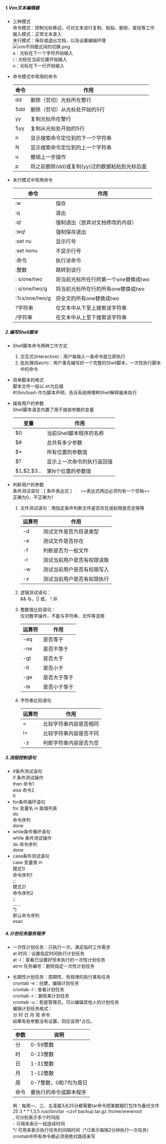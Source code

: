##### 1.Vim文本编辑器
* 三种模式  
  命令模式：控制光标移动，可对文本进行复制、粘贴、删除、查找等工作  
  输入模式：正常文本录入  
  末行模式：保存或退出文档，以及设置编辑环境  
  ![vim不同模式间的切换.png](https://www.linuxprobe.com/wp-content/uploads/2015/03/vim%E4%B8%8D%E5%90%8C%E6%A8%A1%E5%BC%8F%E9%97%B4%E7%9A%84%E5%88%87%E6%8D%A2.png)  
  a：光标在下一个字符开始输入  
  i：光标在当前位置开始输入  
  o：光标在下一行开始输入
* 命令模式中常用的命令

  命令|作用
  -|-
  dd|删除（剪切）光标所在整行
  5dd|删除（剪切）从光标处开始的5行
  yy|复制光标所在整行
  5yy|复制从光标处开始的5行
  n|显示搜索命令定位到的下一个字符串
  N|显示搜索命令定位到的上一个字符串
  u|撤销上一步操作
  p|将之前删除(dd)或复制(yy)过的数据粘贴到光标后面

* 末行模式中常用命令
  
  命令|作用
  -|-
  :w|保存
  :q|退出
  :q!|强制退出（放弃对文档修改的内容）
  :wq!|强制保存退出
  :set nu|显示行号
  :set nonu|不显示行号
  :命令|执行该命令
  :整数|跳转到该行
  : s/one/two|将当前光标所在行的第一个one替换成two
  : s/one/two/g|将当前光标所在行的所有one替换成two
  :%s/one/two/g|将全文的所有one替换成two
  ?字符串|在文本中从下至上搜索该字符串
  /字符串|在文本中从上至下搜索该字符串

##### 2.编写Shell脚本
* Shell脚本命令两种工作方式
  1. 交互式(Interactive)：用户每输入一条命令就立即执行
  2. 批处理(Batch)：用户事先编写好一个完整的Shell脚本，一次性执行脚本中的命令
* 简单脚本的格式  
  脚本文件一般以.sh为后缀  
  #!/bin/bash 作为脚本声明，告诉系统用哪种Shell解释器来执行
* 接收用户的参数  
  Shell脚本语言内置了用于接收参数的变量

  变量|作用
  -|-
  $0|当前Shell脚本程序的名称
  $#|总共有多少参数
  $*|所有位置的参数值
  $?|显示上一次命令的执行返回值
  \$1,\$2,\$3...|第N个位置的参数值

* 判断用户的参数  
  条件测试语句：[ 条件表达式 ]　　==表达式两边必须均有一个空格==  
  正确为0，不正确为1
  1. 文件测试语句：用指定条件判断文件是否存在或权限是否足够等

     运算符|作用
     -|-
     -d|测试文件是否为目录类型
     -e|测试文件是否存在
     -f|判断是否为一般文件
     -r|测试当前用户是否有权限读取
     -w|测试当前用户是否有权限写入
     -x|测试当前用户是否有权限执行

  2. 逻辑测试语句：  
   && 与，|| 或， ! 非
  3. 整数值比较语句：  
   仅对数字操作，不能与字符串、文件等混用

     运算符|作用
     -|-
     -eq|是否等于
     -ne|是否不等于
     -gt|是否大于
     -lt|是否小于
     -ge|是否大于等于
     -le|是否小于等于

  4. 字符串比较语句
   
     运算符|作用
     -|-
     =|比较字符串内容是否相同
     !=|比较字符串内容是否不同
     -z|判断字符串内容是否为空

##### 3.流程控制语句
* if条件测试语句  
  if 条件测试操作  
  then 命令1  
  else 命令2  
  fi
* for条件循环语句  
  for 变量名 in 取值列表  
  do  
  命令序列  
  done  
* while条件循环语句  
  while 条件测试操作  
  do 命令序列  
  done
* case条件测试语句  
  case 变量值 in  
  模式1)  
  命令序列1  
  ;;  
  模式2)  
  命令序列2  
  ;;  
  ......  
  *)  
  默认命令序列  
  esac

##### 4.计划任务服务程序
* 一次性计划任务：只执行一次，满足临时工作需求  
  at 时间：设置指定时间执行计划任务  
  at -l：查看已设置好但未执行的一次性计划任务  
  atrm 任务编号：删除指定一次性计划任务
* 长期性计划任务：周期性、有规律的执行某些任务  
  crontab -e：创建，编辑计划任务  
  crontab -l：查看计划任务  
  crontab -r：删除某计划任务  
  crontab -u：若是管理员，可以编辑其他人的计划任务  
  编辑计划任务格式：  
  分 时 日 月 周 命令  
  如果有些参数没有设置，则应该用*占位。

  参数|说明
  -|-
  分|0-59整数
  时|0-23整数
  日|1-31整数
  月|1-12整数
  周|0-7整数，0和7均为周日
  命令|要执行的命令或脚本程序

  例：每周一、三、五凌晨3点25分都需要tar命令把某数据打包作为备份文件  
  25 3 * * 1,3,5 /usr/bin/tar -czvf backup.tar.gz /home/wwwroot  
  , 可分别表示多个时间段  
  \- 可用来表示一段连续时间  
  \*/ 可用来表示执行任务的间隔时间（*/2表示每隔2分钟执行一次任务）  
  crontab中所有命令都必须用绝对路径来写